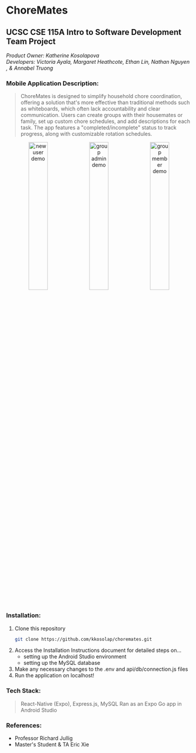 # ChoreMates

## **UCSC CSE 115A Intro to Software Development Team Project**
*Product Owner: Katherine Kosolapova*  
*Developers: Victoria Ayala, Margaret Heathcote, Ethan Lin, Nathan Nguyen , & Annabel Truong*

### Mobile Application Description:
> ChoreMates is designed to simplify household chore coordination, offering a solution that's more effective than traditional methods such as whiteboards, which often lack accountability and clear communication. Users can create groups with their housemates or family, set up custom chore schedules, and add descriptions for each task. The app features a "completed/incomplete" status to track progress, along with customizable rotation schedules.

<p> </p>
<p align="center">
  <img src="https://github.com/kkosolap/choremates/blob/release/demos/newuserdemo.gif" alt="new user demo" width="32%">
  <img src="https://github.com/kkosolap/choremates/blob/release/demos/groupadmindemo.gif" alt="group admin demo" width="32%">
  <img src="https://github.com/kkosolap/choremates/blob/release/demos/groupmemberdemo.gif" alt="group member demo" width="32%">
</p>

### Installation:
1. Clone this repository
   ```bash
   git clone https://github.com/kkosolap/choremates.git
2. Access the Installation Instructions document for detailed steps on...
    - setting up the Android Studio environment
    - setting up the MySQL database
3. Make any necessary changes to the .env and api/db/connection.js files
4. Run the application on localhost!

### Tech Stack:
> React-Native (Expo), Express.js, MySQL
> Ran as an Expo Go app in Android Studio

### References:
- Professor Richard Jullig
- Master's Student & TA Eric Xie
